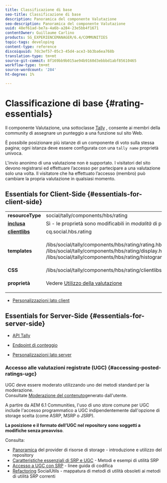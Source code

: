 ```yaml
---
title: Classificazione di base
seo-title: Classificazione di base
description: Panoramica del componente Valutazione
seo-description: Panoramica del componente Valutazione
uuid: 48ef61ad-be7a-4a6b-a284-23e5bb4f1671
contentOwner: Guillaume Carlino
products: SG_EXPERIENCEMANAGER/6.4/COMMUNITIES
topic-tags: developing
content-type: reference
discoiquuid: 7dc3ef57-05c3-45d4-ace3-bb3ba6ea768b
translation-type: tm+mt
source-git-commit: 8f169bb9b015ae94b9160d3ebbbd1abf85610465
workflow-type: tm+mt
source-wordcount: '284'
ht-degree: 1%

---
```



# Classificazione di base {#rating-essentials}

Il componente Valutazione, una sottoclasse [Tally](tally.md) , consente ai membri della community di assegnare un punteggio a una funzione sul sito Web.

È possibile posizionare più istanze di un componente di voto sulla stessa pagina; ogni istanza deve essere configurata con una `tally name` proprietà univoca.

L&#39;invio anonimo di una valutazione non è supportato. I visitatori del sito devono registrarsi ed effettuare l’accesso per partecipare a una valutazione solo una volta. Il visitatore che ha effettuato l’accesso (membro) può cambiare la propria valutazione in qualsiasi momento.

## Essentials for Client-Side {#essentials-for-client-side}

<table> 
 <tbody> 
  <tr> 
   <td> <strong>resourceType</strong></td> 
   <td> social/tally/components/hbs/rating</td> 
  </tr> 
  <tr> 
   <td> <a href="scf.md#add-or-include-a-communities-component"><strong>inclusa</strong></a></td> 
   <td>Sì - le proprietà sono modificabili in <i>modalità </i>di progettazione</td> 
  </tr> 
  <tr> 
   <td> <a href="client-customize.md#clientlibs-for-scf"><strong>clientlibs</strong></a></td> 
   <td> cq.social.hbs.rating</td> 
  </tr> 
  <tr> 
   <td> <strong>templates</strong></td> 
   <td><p> /libs/social/tally/components/hbs/rating/rating.hbs<br /> /libs/social/tally/components/hbs/rating/display.hbs<br /> /libs/social/tally/components/hbs/rating/histogram.hbs</p> </td> 
  </tr> 
  <tr> 
   <td><strong>CSS</strong></td> 
   <td> /libs/social/tally/components/hbs/rating/clientlibs/ratingcomponent.css</td> 
  </tr> 
  <tr> 
   <td><strong>proprietà</strong></td> 
   <td><p>Vedere <a href="rating.md">Utilizzo della valutazione</a></p> </td> 
  </tr> 
 </tbody> 
</table>

* [Personalizzazioni lato client](client-customize.md)

## Essentials for Server-Side {#essentials-for-server-side}

* [API Tally](https://helpx.adobe.com/experience-manager/6-4/sites/developing/using/reference-materials/javadoc/com/adobe/cq/social/tally/client/api/package-summary.html)

* [Endpoint di conteggio](https://helpx.adobe.com/experience-manager/6-4/sites/developing/using/reference-materials/javadoc/com/adobe/cq/social/tally/client/endpoints/package-summary.html)

* [Personalizzazioni lato server](server-customize.md)

### Accesso alle valutazioni registrate (UGC) {#accessing-posted-ratings-ugc}

UGC deve essere moderato utilizzando uno dei metodi standard per la moderazione.\
Consultate [Moderazione del contenuto](moderate-ugc.md)generato dall&#39;utente.

A partire da AEM 6.1 Communities, l&#39;uso di uno store [](working-with-srp.md) comune per UGC include l&#39;accesso programmatico a UGC indipendentemente dall&#39;opzione di storage scelta (come ASRP, MSRP o JSRP).

**La posizione e il formato dell’UGC nel repository sono soggetti a modifiche senza preavviso**.

Consulta:

* [Panoramica](srp.md) del provider di risorse di storage - introduzione e utilizzo del repository
* [Caratteristiche essenziali di SRP e UGC](srp-and-ugc.md) - Metodi e esempi di utilità SRP
* [Accesso a UGC con SRP](accessing-ugc-with-srp.md) - linee guida di codifica
* [Refactoring](socialutils.md) SocialUtils - mappatura di metodi di utilità obsoleti ai metodi di utilità SRP correnti

